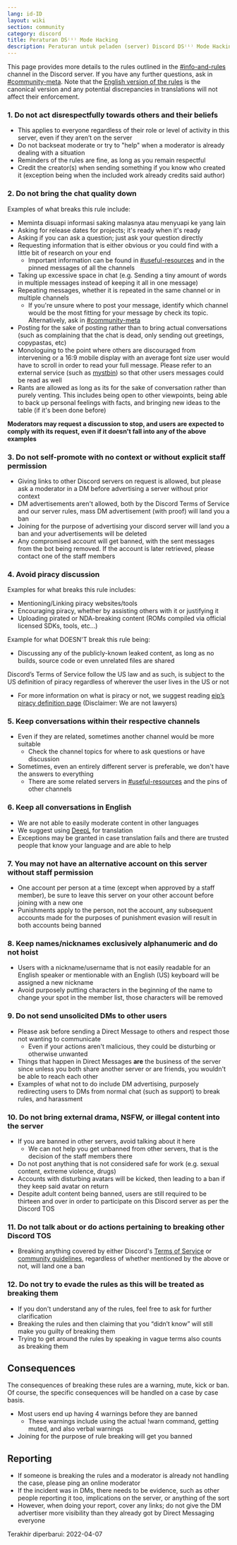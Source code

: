 ```yaml
---
lang: id-ID
layout: wiki
section: community
category: discord
title: Peraturan DS⁽ⁱ⁾ Mode Hacking
description: Peraturan untuk peladen (server) Discord DS⁽ⁱ⁾ Mode Hacking
---
```


This page provides more details to the rules outlined in the [#info-and-rules](https://discord.com/channels/283769550611152897/626620520330428436) channel in the Discord server. If you have any further questions, ask in [#community-meta](https://discord.com/channels/283769550611152897/715651368391671919). Note that the [English version of the rules](/community/discord-rules) is the canonical version and any potential discrepancies in translations will not affect their enforcement.

### 1. Do not act disrespectfully towards others and their beliefs

- This applies to everyone regardless of their role or level of activity in this server, even if they aren’t on the server
- Do not backseat moderate or try to "help" when a moderator is already dealing with a situation
- Reminders of the rules are fine, as long as you remain respectful
- Credit the creator(s) when sending something if you know who created it (exception being when the included work already credits said author)

### 2. Do not bring the chat quality down

Examples of what breaks this rule include:
- Meminta disuapi informasi saking malasnya atau menyuapi ke yang lain
- Asking for release dates for projects; it's ready when it's ready
- Asking if you can ask a question; just ask your question directly
- Requesting information that is either obvious or you could find with a little bit of research on your end
   - Important information can be found in [#useful-resources](https://discord.com/channels/283769550611152897/638041441079263283) and in the pinned messages of all the channels
- Taking up excessive space in chat (e.g. Sending a tiny amount of words in multiple messages instead of keeping it all in one message)
- Repeating messages, whether it is repeated in the same channel or in multiple channels
   - If you're unsure where to post your message, identify which channel would be the most fitting for your message by check its topic. Alternatively, ask in [#community-meta](https://discord.com/channels/283769550611152897/715651368391671919)
- Posting for the sake of posting rather than to bring actual conversations (such as complaining that the chat is dead, only sending out greetings, copypastas, etc)
- Monologuing to the point where others are discouraged from intervening or a 16:9 mobile display with an average font size user would have to scroll in order to read your full message. Please refer to an external service (such as [mystbin](https://mystb.in/)) so that other users messages could be read as well
- Rants are allowed as long as its for the sake of conversation rather than purely venting. This includes being open to other viewpoints, being able to back up personal feelings with facts, and bringing new ideas to the table (if it's been done before)

**Moderators may request a discussion to stop, and users are expected to comply with its request, even if it doesn't fall into any of the above examples**

### 3. Do not self-promote with no context or without explicit staff permission

- Giving links to other Discord servers on request is allowed, but please ask a moderator in a DM before advertising a server without prior context
- DM advertisements aren't allowed, both by the Discord Terms of Service and our server rules, mass DM advertisement (with proof) will land you a ban
- Joining for the purpose of advertising your discord server will land you a ban and your advertisements will be deleted
- Any compromised account will get banned, with the sent messages from the bot being removed. If the account is later retrieved, please contact one of the staff members

### 4. Avoid piracy discussion

Examples for what breaks this rule includes:
- Mentioning/Linking piracy websites/tools
- Encouraging piracy, whether by assisting others with it or justifying it
- Uploading pirated or NDA-breaking content (ROMs compiled via official licensed SDKs, tools, etc...)

Example for what DOESN'T break this rule being:
- Discussing any of the publicly-known leaked content, as long as no builds, source code or even unrelated files are shared

Discord’s Terms of Service follow the US law and as such, is subject to the US definition of piracy regardless of wherever the user lives in the US or not
- For more information on what is piracy or not, we suggest reading [eip’s piracy definition page](https://3ds.eiphax.tech/piracy.html) (Disclaimer: We are not lawyers)

### 5. Keep conversations within their respective channels

- Even if they are related, sometimes another channel would be more suitable
   - Check the channel topics for where to ask questions or have discussion
- Sometimes, even an entirely different server is preferable, we don't have the answers to everything
   - There are some related servers in [#useful-resources](https://discord.com/channels/283769550611152897/638041441079263283) and the pins of other channels

### 6. Keep all conversations in English

- We are not able to easily moderate content in other languages
- We suggest using [DeepL](https://www.deepl.com/translator) for translation
- Exceptions may be granted in case translation fails and there are trusted people that know your language and are able to help

### 7. You may not have an alternative account on this server without staff permission

- One account per person at a time (except when approved by a staff member), be sure to leave this server on your other account before joining with a new one
- Punishments apply to the person, not the account, any subsequent accounts made for the purposes of punishment evasion will result in both accounts being banned

### 8. Keep names/nicknames exclusively alphanumeric and do not hoist

- Users with a nickname/username that is not easily readable for an English speaker or mentionable with an English (US) keyboard will be assigned a new nickname
- Avoid purposely putting characters in the beginning of the name to change your spot in the member list, those characters will be removed

### 9. Do not send unsolicited DMs to other users

- Please ask before sending a Direct Message to others and respect those not wanting to communicate
   - Even if your actions aren't malicious, they could be disturbing or otherwise unwanted
- Things that happen in Direct Messages **are** the business of the server since unless you both share another server or are friends, you wouldn't be able to reach each other
- Examples of what not to do include DM advertising, purposely redirecting users to DMs from normal chat (such as support) to break rules, and harassment

### 10. Do not bring external drama, NSFW, or illegal content into the server

- If you are banned in other servers, avoid talking about it here
   - We can not help you get unbanned from other servers, that is the decision of the staff members there
- Do not post anything that is not considered safe for work (e.g. sexual content, extreme violence, drugs)
- Accounts with disturbing avatars will be kicked, then leading to a ban if they keep said avatar on return
- Despite adult content being banned, users are still required to be thirteen and over in order to participate on this Discord server as per the Discord TOS

### 11. Do not talk about or do actions pertaining to breaking other Discord TOS

- Breaking anything covered by either Discord's [Terms of Service](https://discord.com/terms) or [community guidelines](https://discord.com/guidelines), regardless of whether mentioned by the above or not, will land one a ban

### 12. Do not try to evade the rules as this will be treated as breaking them

- If you don't understand any of the rules, feel free to ask for further clarification
- Breaking the rules and then claiming that you “didn’t know” will still make you guilty of breaking them
- Trying to get around the rules by speaking in vague terms also counts as breaking them

## Consequences

The consequences of breaking these rules are a warning, mute, kick or ban. Of course, the specific consequences will be handled on a case by case basis.
- Most users end up having 4 warnings before they are banned
   - These warnings include using the actual !warn command, getting muted, and also verbal warnings
- Joining for the purpose of rule breaking will get you banned

## Reporting

- If someone is breaking the rules and a moderator is already not handling the case, please ping an online moderator
- If the incident was in DMs, there needs to be evidence, such as other people reporting it too, implications on the server, or anything of the sort
- However, when doing your report, cover any links; do not give the DM advertiser more visibility than they already got by Direct Messaging everyone


Terakhir diperbarui: 2022-04-07
